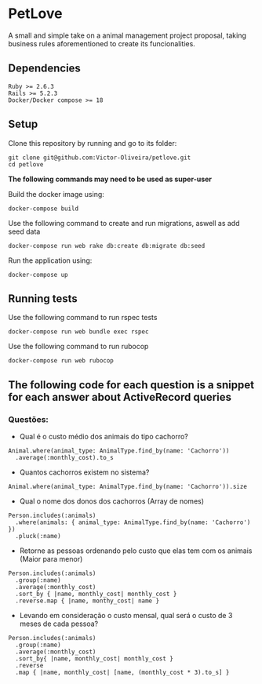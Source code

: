 # PetLove

A small and simple take on a animal management project proposal, taking business 
rules aforementioned to create its funcionalities.

## Dependencies
```
Ruby >= 2.6.3
Rails >= 5.2.3
Docker/Docker compose >= 18
```

## Setup
Clone this repository by running and go to its folder:
```shell
git clone git@github.com:Victor-Oliveira/petlove.git
cd petlove
```

**The following commands may need to be used as super-user**

Build the docker image using:
```shell
docker-compose build
```

Use the following command to create and run migrations, aswell as add seed data
```shell
docker-compose run web rake db:create db:migrate db:seed
```

Run the application using:
```shell
docker-compose up
```

## Running tests
Use the following command to run rspec tests
```shell
docker-compose run web bundle exec rspec
```

Use the following command to run rubocop
```shell
docker-compose run web rubocop
```

## The following code for each question is a snippet for each answer about ActiveRecord queries
### Questões:
- Qual é o custo médio dos animais do tipo cachorro?
```shell
Animal.where(animal_type: AnimalType.find_by(name: 'Cachorro'))
  .average(:monthly_cost).to_s
```

- Quantos cachorros existem no sistema?
```shell
Animal.where(animal_type: AnimalType.find_by(name: 'Cachorro')).size
```

- Qual o nome dos donos dos cachorros (Array de nomes)
```shell
Person.includes(:animals)
  .where(animals: { animal_type: AnimalType.find_by(name: 'Cachorro') })
  .pluck(:name)
```

- Retorne as pessoas ordenando pelo custo que elas tem com os animais (Maior para menor)
```shell
Person.includes(:animals)
  .group(:name)
  .average(:monthly_cost)
  .sort_by { |name, monthly_cost| monthly_cost }
  .reverse.map { |name, monthy_cost| name }
```

- Levando em consideração o custo mensal, qual será o custo de 3 meses de cada pessoa?
```shell
Person.includes(:animals)
  .group(:name)
  .average(:monthly_cost)
  .sort_by{ |name, monthly_cost| monthly_cost }
  .reverse
  .map { |name, monthly_cost| [name, (monthly_cost * 3).to_s] }
```
